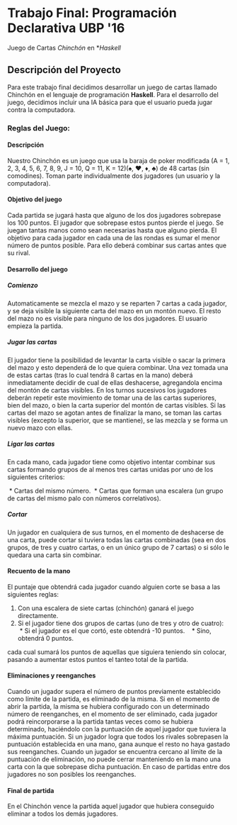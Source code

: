 # Trabajo Final: Programación Declarativa UBP '16

Juego de Cartas _Chinchón_ en **Haskell*

## Descripción del Proyecto 

Para este trabajo final decidimos desarrollar un juego de cartas llamado Chinchón en el lenguaje de programación **Haskell**.
Para el desarrollo del juego, decidimos incluir una IA básica para que el usuario pueda jugar contra la computadora.

### Reglas del Juego:

#### Descripción
Nuestro Chinchón es un juego que usa la baraja de poker modificada (A = 1, 2, 3, 4, 5, 6, 7, 8, 9, J = 10, Q = 11, K = 12)(♠, ♥, ♦, ♣) de 48 cartas (sin comodines).
Toman parte individualmente dos jugadores (un usuario y la computadora).

#### Objetivo del juego
Cada partida se jugará hasta que alguno de los dos jugadores sobrepase los 100 puntos. El jugador que sobrepase estos puntos pierde el juego. Se juegan tantas manos como sean necesarias hasta que alguno pierda.
El objetivo para cada jugador en cada una de las rondas es sumar el menor número de puntos posible. Para ello deberá combinar sus cartas antes que su rival.

#### Desarrollo del juego
##### Comienzo

Automaticamente se mezcla el mazo y se reparten 7 cartas a cada jugador, y se deja visible la siguiente carta del mazo en un montón nuevo. El resto del mazo no es visible para ninguno de los dos jugadores. 
El usuario empieza la partida.

##### Jugar las cartas

El jugador tiene la posibilidad de levantar la carta visible o sacar la primera del mazo y esto dependerá de lo que quiera combinar.
Una vez tomada una de estas cartas (tras lo cual tendrá 8 cartas en la mano) deberá inmediatamente decidir de cual de ellas deshacerse, agregandola encima del montón de cartas visibles.
En los turnos sucesivos los jugadores deberán repetir este movimiento de tomar una de las cartas superiores, bien del mazo, o bien la carta superior del montón de cartas visibles.
Si las cartas del mazo se agotan antes de finalizar la mano, se toman las cartas visibles (excepto la superior, que se mantiene), se las mezcla y se forma un nuevo mazo con ellas.

##### Ligar las cartas

En cada mano, cada jugador tiene como objetivo intentar combinar sus cartas formando grupos de al menos tres cartas unidas por uno de los siguientes criterios:

  * Cartas del mismo número.
  * Cartas que forman una escalera (un grupo de cartas del mismo palo con nùmeros correlativos).

##### Cortar

Un jugador en cualquiera de sus turnos, en el momento de deshacerse de una carta, puede cortar si tuviera todas las cartas combinadas (sea en dos grupos, de tres y cuatro cartas, o en un único grupo de 7 cartas) o si sólo le quedara una carta sin combinar.

#### Recuento de la mano
El puntaje que obtendrá cada jugador cuando alguien corte se basa a las siguientes reglas:

  1. Con una escalera de siete cartas (chinchón) ganará el juego directamente.
  2. Si el jugador tiene dos grupos de cartas (uno de tres y otro de cuatro):
    * Si el jugador es el que cortó, este obtendrá -10 puntos.
    * Sino, obtendrá 0 puntos.
  

cada cual sumará los puntos de aquellas que siguiera teniendo sin colocar, pasando a aumentar estos puntos el tanteo total de la partida.

#### Eliminaciones y reenganches
Cuando un jugador supera el número de puntos previamente establecido como límite de la partida, es eliminado de la misma. Si en el momento de abrir la partida, la misma se hubiera configurado con un determinado número de reenganches, en el momento de ser eliminado, cada jugador podrá reincorporarse a la partida tantas veces como se hubiera determinado, haciéndolo con la puntuación de aquel jugador que tuviera la máxima puntuación.
Si un jugador logra que todos los rivales sobrepasen la puntuación establecida en una mano, gana aunque el resto no haya gastado sus reenganches.
Cuando un jugador se encuentra cercano al límite de la puntuación de eliminación, no puede cerrar manteniendo en la mano una carta con la que sobrepase dicha puntuación.
En caso de partidas entre dos jugadores no son posibles los reenganches.

#### Final de partida
En el Chinchón vence la partida aquel jugador que hubiera conseguido eliminar a todos los demás jugadores.





